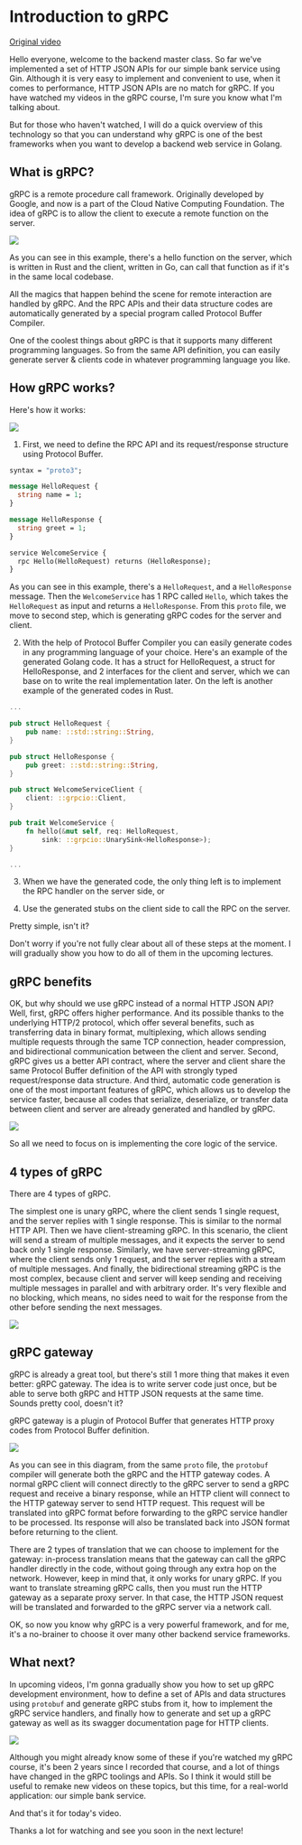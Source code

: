 # Introduction to gRPC

[Original video](https://www.youtube.com/watch?v=mRGnA3wPxMM)

Hello everyone, welcome to the backend master class. So far we've
implemented a set of HTTP JSON APIs for our simple bank service
using Gin. Although it is very easy to implement and convenient
to use, when it comes to performance, HTTP JSON APIs are no match 
for gRPC. If you have watched my videos in the gRPC course, I'm
sure you know what I'm talking about.

But for those who haven't watched, I will do a quick overview of
this technology so that you can understand why gRPC is one of
the best frameworks when you want to develop a backend web 
service in Golang.

## What is gRPC?

gRPC is a remote procedure call framework. Originally developed by
Google, and now is a part of the Cloud Native Computing Foundation.
The idea of gRPC is to allow the client to execute a remote function
on the server.

![](../images/part39/1.png)

As you can see in this example, there's a hello function on the 
server, which is written in Rust and the client, written in Go, can 
call that function as if it's in the same local codebase.

All the magics that happen behind the scene for remote interaction
are handled by gRPC. And the RPC APIs and their data structure codes
are automatically generated by a special program called Protocol
Buffer Compiler.

One of the coolest things about gRPC is that it supports many 
different programming languages. So from the same API definition, 
you can easily generate server & clients code in whatever programming
language you like.

## How gRPC works?

Here's how it works:

![](../images/part39/2.png)

1) First, we need to define the RPC API and its request/response 
   structure using Protocol Buffer.
   
```protobuf
syntax = "proto3";

message HelloRequest {
  string name = 1;
}

message HelloResponse {
  string greet = 1;
}

service WelcomeService {
  rpc Hello(HelloRequest) returns (HelloResponse);
}
```

   As you can see in this example, there's a `HelloRequest`, and 
   a `HelloResponse` message. Then the `WelcomeService` has 1 RPC
   called `Hello`, which takes the `HelloRequest` as input and
   returns a `HelloResponse`. From this `proto` file, we move to
   second step, which is generating gRPC codes for the server and
   client.

2) With the help of Protocol Buffer Compiler you can easily generate
   codes in any programming language of your choice. Here's an example
   of the generated Golang code. It has a struct for HelloRequest, a 
   struct for HelloResponse, and 2 interfaces for the client and server,
   which we can base on to write the real implementation later. On the
   left is another example of the generated codes in Rust.
   
```rust
...

pub struct HelloRequest {
    pub name: ::std::string::String,
}

pub struct HelloResponse {
    pub greet: ::std::string::String,
}

pub struct WelcomeServiceClient {
    client: ::grpcio::Client,
}

pub trait WelcomeService {
    fn hello(&mut self, req: HelloRequest,
        sink: ::grpcio::UnarySink<HelloResponse>);
}

...
```
3) When we have the generated code, the only thing left is to 
   implement the RPC handler on the server side, or
   
4) Use the generated stubs on the client side to call the RPC 
   on the server.
   
Pretty simple, isn't it?

Don't worry if you're not fully clear about all of these steps
at the moment. I will gradually show you how to do all of them
in the upcoming lectures.

## gRPC benefits

OK, but why should we use gRPC instead of a normal HTTP JSON 
API? Well, first, gRPC offers higher performance. And its 
possible thanks to the underlying HTTP/2 protocol, which offer
several benefits, such as transferring data in binary format, 
multiplexing, which allows sending multiple requests through 
the same TCP connection, header compression, and bidirectional
communication between the client and server. Second, gRPC gives
us a better API contract, where the server and client share the 
same Protocol Buffer definition of the API with strongly typed 
request/response data structure. And third, automatic code 
generation is one of the most important features of gRPC, which
allows us to develop the service faster, because all codes that
serialize, deserialize, or transfer data between client and 
server are already generated and handled by gRPC.

![](../images/part39/3.png)

So all we need to focus on is implementing the core logic of the
service.

## 4 types of gRPC

There are 4 types of gRPC.


The simplest one is unary gRPC, where the client sends 1 single 
request, and the server replies with 1 single response. This is 
similar to the normal HTTP API. Then we have client-streaming 
gRPC. In this scenario, the client will send a stream of 
multiple messages, and it expects the server to send back only 
1 single response. Similarly, we have server-streaming gRPC,
where the client sends only 1 request, and the server replies 
with a stream of multiple messages. And finally, the bidirectional
streaming gRPC is the most complex, because client and server will
keep sending and receiving multiple messages in parallel and with
arbitrary order. It's very flexible and no blocking, which means, 
no sides need to wait for the response from the other before 
sending the next messages.

![](../images/part39/4.png)

## gRPC gateway

gRPC is already a great tool, but there's still 1 more thing that
makes it even better: gRPC gateway. The idea is to write server
code just once, but be able to serve both gRPC and HTTP JSON
requests at the same time. Sounds pretty cool, doesn't it?

gRPC gateway is a plugin of Protocol Buffer that generates HTTP 
proxy codes from Protocol Buffer definition.

![](../images/part39/5.png)

As you can see in this diagram, from the same `proto` file, 
the `protobuf` compiler will generate both the gRPC and the 
HTTP gateway codes. A normal gRPC client will connect directly 
to the gRPC server to send a gRPC request and receive a binary
response, while an HTTP client will connect to the HTTP gateway
server to send HTTP request. This request will be translated 
into gRPC format before forwarding to the gRPC service handler 
to be processed. Its response will also be translated back into 
JSON format before returning to the client.

There are 2 types of translation that we can choose to implement
for the gateway: in-process translation means that the gateway
can call the gRPC handler directly in the code, without going 
through any extra hop on the network. However, keep in mind that,
it only works for unary gRPC. If you want to translate streaming
gRPC calls, then you must run the HTTP gateway as a separate proxy
server. In that case, the HTTP JSON request will be translated and
forwarded to the gRPC server via a network call.

OK, so now you know why gRPC is a very powerful framework, and for 
me, it's a no-brainer to choose it over many other backend service
frameworks.

## What next?

In upcoming videos, I'm gonna gradually show you how to set up gRPC
development environment, how to define a set of APIs and data 
structures using `protobuf` and generate gRPC stubs from it, how to
implement the gRPC service handlers, and finally how to generate and
set up a gRPC gateway as well as its swagger documentation page for
HTTP clients.

![](../images/part39/6.png)

Although you might already know some of these if you're watched my
gRPC course, it's been 2 years since I recorded that course, and a
lot of things have changed in the gRPC toolings and APIs. So I think
it would still be useful to remake new videos on these topics, but
this time, for a real-world application: our simple bank service.

And that's it for today's video.

Thanks a lot for watching and see you soon in the next lecture! 